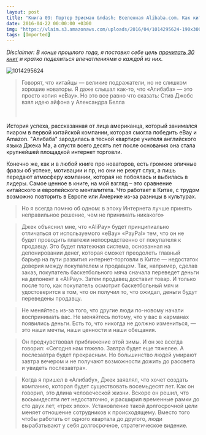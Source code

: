 ```yaml
---
layout: post
title: "Книга 09: Портер Эрисман &ndash; Вселенная Alibaba.com. Как китайская интернет-компания завоевала мир"
date: 2016-04-22 00:00:00 +0300
img: "https://vlaim.s3.amazonaws.com/uploads/2016/04/1014295624-190x300.jpg"
tags: [Imported]
---
```


_Disclaimer: В конце прошлого года, я поставил себе цель [прочитать 30 книг](https://blog.alexeyev.me/2015/12/30-books-2016/ "2016: 30 книг") и кратко поделиться впечатлениями о каждой из них._

![1014295624](https://vlaim.s3.amazonaws.com/uploads/2016/04/1014295624-190x300.jpg)

> <div class="bm-quote-content-text">Говорят, что китайцы — великие подражатели, но не слишком хорошие новаторы. Я даже слышал как-то, что «Алибаба» — это просто копия «eBay». Но это все равно что сказать: Стив Джобс взял идею айфона у Александра Белла</div>
> 
>  

История успеха, рассказанная от лица американца, который занимался пиаром в первой китайской компании, которая смогла победить eBay и Amazon. "Алибаба" зародилась в тесной квартире учителя английского языка Джека Ма, а спустя всего десять лет после основания она стала крупнейшей площадкой интернет торговли.

Конечно же, как и в любой книге про новаторов, есть громкие эпичные фразы об успехе, мотивации и пр, но они не режут слух, а лишь передают атмосферу компании, которая не побоялась и выбилась в лидеры. Самое ценное в книге, на мой взгляд – это сравнение китайского и европейского менталитета. Что работает в Китае, с трудом возможно повторить в Европе или Америке из-за разницы в культурах.

> <div class="bm-quote-content-text">Но я всегда помню об одном: в эпоху Интернета лучше принять неправильное решение, чем не принимать никакого»</div>

> Джек объяснил мне, что «AliPay» будет принципиально отличаться от используемого «eBay» «PayPal» тем, что он не будет проводить платежи непосредственно от покупателя к продавцу. Это будет платежная система, основанная на депонировании денег, которая сможет преодолеть главный барьер на пути развития интернет-торговли в Китае — недостаток доверия между покупателем и продавцом. Так, например, сделав заказ, покупатель баскетбольного мяча сначала переведет деньги на депонент в «AliPay». Затем продавец доставит товар. И только после того, как покупатель осмотрит баскетбольный мяч и удостоверится в том, что он получил то, что ожидал, деньги будут переведены продавцу.

> Не меняйтесь из-за того, что другие люди по-новому начали воспринимать вас. Не меняйтесь потому, что у вас в карманах появились деньги. Есть то, что никогда не должно измениться, — это наши мечты, наши ценности и наши обещания.  

> Он предчувствовал приближение этой зимы. И он же всегда говорил: «Сегодня нам тяжело. Завтра будет еще тяжелее. А послезавтра будет прекрасным. Но большинство людей умирают завтра вечером и не получают возможности дожить до рассвета и увидеть послезавтра».

> Когда я пришел в «Алибабу», Джек заявлял, что хочет создать компанию, которая будет существовать восемьдесят лет. Как он говорил, это длина человеческой жизни. Вскоре он решил, что восьмидесяти лет недостаточно, и расширил временные рамки до сто двух лет, «трех эпох». Установление такой долгосрочной цели меняет отношение сотрудников к происходящему. Вместо того чтобы работать от одного квартала до другого, люди вырабатывают у себя долгосрочное, стратегическое видение.